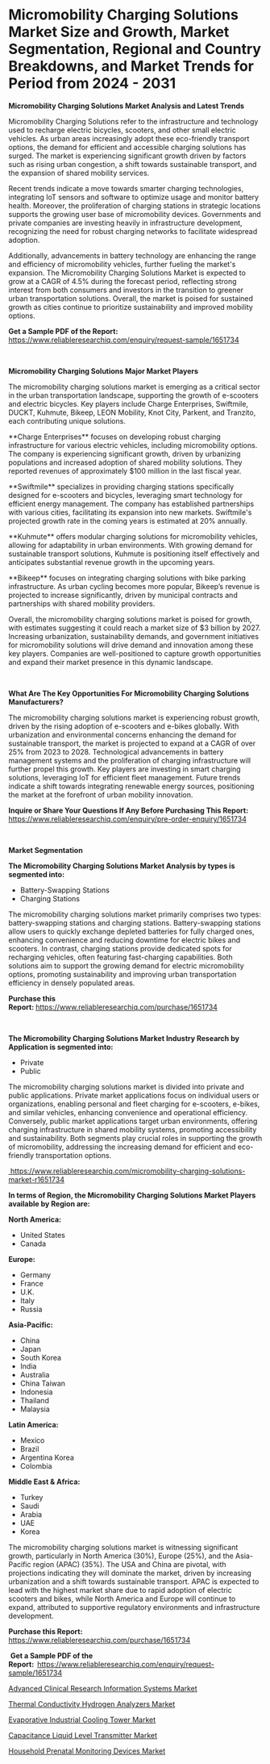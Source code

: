 <p><h1>Micromobility Charging Solutions Market Size and Growth, Market Segmentation, Regional and Country Breakdowns, and Market Trends for Period from 2024 -  2031</h1></p><p><strong>Micromobility Charging Solutions Market Analysis and Latest Trends</strong></p>
<p><p>Micromobility Charging Solutions refer to the infrastructure and technology used to recharge electric bicycles, scooters, and other small electric vehicles. As urban areas increasingly adopt these eco-friendly transport options, the demand for efficient and accessible charging solutions has surged. The market is experiencing significant growth driven by factors such as rising urban congestion, a shift towards sustainable transport, and the expansion of shared mobility services.</p><p>Recent trends indicate a move towards smarter charging technologies, integrating IoT sensors and software to optimize usage and monitor battery health. Moreover, the proliferation of charging stations in strategic locations supports the growing user base of micromobility devices. Governments and private companies are investing heavily in infrastructure development, recognizing the need for robust charging networks to facilitate widespread adoption.</p><p>Additionally, advancements in battery technology are enhancing the range and efficiency of micromobility vehicles, further fueling the market's expansion. The Micromobility Charging Solutions Market is expected to grow at a CAGR of 4.5% during the forecast period, reflecting strong interest from both consumers and investors in the transition to greener urban transportation solutions. Overall, the market is poised for sustained growth as cities continue to prioritize sustainability and improved mobility options.</p></p>
<p><strong>Get a Sample PDF of the Report:&nbsp;</strong> <a href="https://www.reliableresearchiq.com/enquiry/request-sample/1651734?utm_campaign=1877&utm_medium=2&utm_source=Github&utm_content=ia&utm_term=08122024&utm_id=micromobility-charging-solutions">https://www.reliableresearchiq.com/enquiry/request-sample/1651734</a></p>
<p>&nbsp;</p>
<p><strong>Micromobility Charging Solutions Major Market Players</strong></p>
<p><p>The micromobility charging solutions market is emerging as a critical sector in the urban transportation landscape, supporting the growth of e-scooters and electric bicycles. Key players include Charge Enterprises, Swiftmile, DUCKT, Kuhmute, Bikeep, LEON Mobility, Knot City, Parkent, and Tranzito, each contributing unique solutions.</p><p>**Charge Enterprises** focuses on developing robust charging infrastructure for various electric vehicles, including micromobility options. The company is experiencing significant growth, driven by urbanizing populations and increased adoption of shared mobility solutions. They reported revenues of approximately $100 million in the last fiscal year.</p><p>**Swiftmile** specializes in providing charging stations specifically designed for e-scooters and bicycles, leveraging smart technology for efficient energy management. The company has established partnerships with various cities, facilitating its expansion into new markets. Swiftmile's projected growth rate in the coming years is estimated at 20% annually.</p><p>**Kuhmute** offers modular charging solutions for micromobility vehicles, allowing for adaptability in urban environments. With growing demand for sustainable transport solutions, Kuhmute is positioning itself effectively and anticipates substantial revenue growth in the upcoming years.</p><p>**Bikeep** focuses on integrating charging solutions with bike parking infrastructure. As urban cycling becomes more popular, Bikeep’s revenue is projected to increase significantly, driven by municipal contracts and partnerships with shared mobility providers.</p><p>Overall, the micromobility charging solutions market is poised for growth, with estimates suggesting it could reach a market size of $3 billion by 2027. Increasing urbanization, sustainability demands, and government initiatives for micromobility solutions will drive demand and innovation among these key players. Companies are well-positioned to capture growth opportunities and expand their market presence in this dynamic landscape.</p></p>
<p>&nbsp;</p>
<p><strong>What Are The Key Opportunities For Micromobility Charging Solutions Manufacturers?</strong></p>
<p><p>The micromobility charging solutions market is experiencing robust growth, driven by the rising adoption of e-scooters and e-bikes globally. With urbanization and environmental concerns enhancing the demand for sustainable transport, the market is projected to expand at a CAGR of over 25% from 2023 to 2028. Technological advancements in battery management systems and the proliferation of charging infrastructure will further propel this growth. Key players are investing in smart charging solutions, leveraging IoT for efficient fleet management. Future trends indicate a shift towards integrating renewable energy sources, positioning the market at the forefront of urban mobility innovation.</p></p>
<p><strong>Inquire or Share Your Questions If Any Before Purchasing This Report:</strong> <a href="https://www.reliableresearchiq.com/enquiry/pre-order-enquiry/1651734?utm_campaign=1877&utm_medium=2&utm_source=Github&utm_content=ia&utm_term=08122024&utm_id=micromobility-charging-solutions">https://www.reliableresearchiq.com/enquiry/pre-order-enquiry/1651734</a></p>
<p>&nbsp;</p>
<p><strong>Market Segmentation</strong></p>
<p><strong>The Micromobility Charging Solutions Market Analysis by types is segmented into:</strong></p>
<p><ul><li>Battery-Swapping Stations</li><li>Charging Stations</li></ul></p>
<p><p>The micromobility charging solutions market primarily comprises two types: battery-swapping stations and charging stations. Battery-swapping stations allow users to quickly exchange depleted batteries for fully charged ones, enhancing convenience and reducing downtime for electric bikes and scooters. In contrast, charging stations provide dedicated spots for recharging vehicles, often featuring fast-charging capabilities. Both solutions aim to support the growing demand for electric micromobility options, promoting sustainability and improving urban transportation efficiency in densely populated areas.</p></p>
<p><strong>Purchase this Report:&nbsp;</strong><a href="https://www.reliableresearchiq.com/purchase/1651734?utm_campaign=1877&utm_medium=2&utm_source=Github&utm_content=ia&utm_term=08122024&utm_id=micromobility-charging-solutions">https://www.reliableresearchiq.com/purchase/1651734</a></p>
<p>&nbsp;</p>
<p><strong>The Micromobility Charging Solutions Market Industry Research by Application is segmented into:</strong></p>
<p><ul><li>Private</li><li>Public</li></ul></p>
<p><p>The micromobility charging solutions market is divided into private and public applications. Private market applications focus on individual users or organizations, enabling personal and fleet charging for e-scooters, e-bikes, and similar vehicles, enhancing convenience and operational efficiency. Conversely, public market applications target urban environments, offering charging infrastructure in shared mobility systems, promoting accessibility and sustainability. Both segments play crucial roles in supporting the growth of micromobility, addressing the increasing demand for efficient and eco-friendly transportation options.</p></p>
<p><a href="https://www.reliableresearchiq.com/micromobility-charging-solutions-market-r1651734?utm_campaign=1877&utm_medium=2&utm_source=Github&utm_content=ia&utm_term=08122024&utm_id=micromobility-charging-solutions">&nbsp;https://www.reliableresearchiq.com/micromobility-charging-solutions-market-r1651734</a></p>
<p><strong>In terms of Region, the Micromobility Charging Solutions Market Players available by Region are:</strong></p>
<p>
    <p> <strong> North America: </strong>
        <ul>
            <li>United States</li>
            <li>Canada</li>
        </ul>
        </p> 
    <p> <strong> Europe: </strong>
        <ul>
            <li>Germany</li>
            <li>France</li>
            <li>U.K.</li>
            <li>Italy</li>
            <li>Russia</li>
        </ul>
        </p> 
    <p> <strong> Asia-Pacific: </strong>
        <ul>
            <li>China</li>
            <li>Japan</li>
            <li>South Korea</li>
            <li>India</li>
            <li>Australia</li>
            <li>China Taiwan</li>
            <li>Indonesia</li>
            <li>Thailand</li>
            <li>Malaysia</li>
        </ul>
        </p> 
    <p> <strong> Latin America: </strong>
        <ul>
            <li>Mexico</li>
            <li>Brazil</li>
            <li>Argentina Korea</li>
            <li>Colombia</li>
        </ul>
        </p> 
    <p> <strong> Middle East & Africa: </strong>
        <ul>
            <li>Turkey</li>
            <li>Saudi</li>
            <li>Arabia</li>
            <li>UAE</li>
            <li>Korea</li>
        </ul>
    </p>
    </p>
<p><p>The micromobility charging solutions market is witnessing significant growth, particularly in North America (30%), Europe (25%), and the Asia-Pacific region (APAC) (35%). The USA and China are pivotal, with projections indicating they will dominate the market, driven by increasing urbanization and a shift towards sustainable transport. APAC is expected to lead with the highest market share due to rapid adoption of electric scooters and bikes, while North America and Europe will continue to expand, attributed to supportive regulatory environments and infrastructure development.</p></p>
<p><strong>Purchase this Report: </strong><a href="https://www.reliableresearchiq.com/purchase/1651734?utm_campaign=1877&utm_medium=2&utm_source=Github&utm_content=ia&utm_term=08122024&utm_id=micromobility-charging-solutions">https://www.reliableresearchiq.com/purchase/1651734</a></p>
<p>&nbsp;<strong>Get a Sample PDF of the Report:&nbsp;&nbsp;</strong><a href="https://www.reliableresearchiq.com/enquiry/request-sample/1651734?utm_campaign=1877&utm_medium=2&utm_source=Github&utm_content=ia&utm_term=08122024&utm_id=micromobility-charging-solutions">https://www.reliableresearchiq.com/enquiry/request-sample/1651734</a></p>
<p><strong></strong></p>
<p><p><a href="https://www.linkedin.com/pulse/anticipated-growth-advanced-clinical-research-information-systems-x75oc?utm_campaign=1877&utm_medium=2&utm_source=Github&utm_content=ia&utm_term=08122024&utm_id=micromobility-charging-solutions">Advanced Clinical Research Information Systems Market</a></p><p><a href="https://www.linkedin.com/pulse/evolvingthermal-conductivity-hydrogen-analyzers-marketdynamics-rgvzf?utm_campaign=1877&utm_medium=2&utm_source=Github&utm_content=ia&utm_term=08122024&utm_id=micromobility-charging-solutions">Thermal Conductivity Hydrogen Analyzers Market</a></p><p><a href="https://www.linkedin.com/pulse/explore-evaporative-industrial-cooling-tower-markets-growth-trajectory-2evkf?utm_campaign=1877&utm_medium=2&utm_source=Github&utm_content=ia&utm_term=08122024&utm_id=micromobility-charging-solutions">Evaporative Industrial Cooling Tower Market</a></p><p><a href="https://www.linkedin.com/pulse/capacitance-liquid-level-transmitter-market-trends-analysis-lnqjf?utm_campaign=1877&utm_medium=2&utm_source=Github&utm_content=ia&utm_term=08122024&utm_id=micromobility-charging-solutions">Capacitance Liquid Level Transmitter Market</a></p><p><a href="https://www.linkedin.com/pulse/household-prenatal-monitoring-devices-industry-report-market-evpnf?utm_campaign=1877&utm_medium=2&utm_source=Github&utm_content=ia&utm_term=08122024&utm_id=micromobility-charging-solutions">Household Prenatal Monitoring Devices Market</a></p></p>